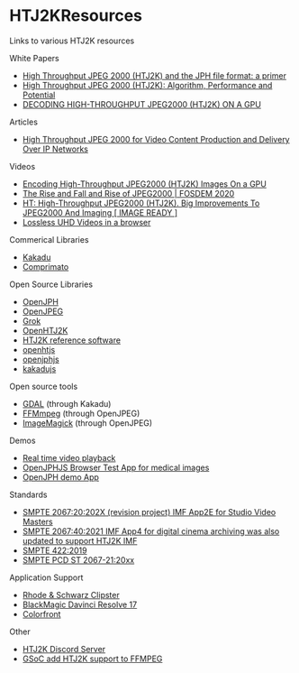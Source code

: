 # HTJ2KResources
Links to various HTJ2K resources

White Papers
* [High Throughput JPEG 2000 (HTJ2K) and the JPH file format: a primer](https://ds.jpeg.org/whitepapers/jpeg-htj2k-whitepaper.pdf)
* [High Throughput JPEG 2000 (HTJ2K): Algorithm, Performance and Potential](https://www.htj2k.com/wp-content/uploads/white-paper.pdf)
* [DECODING HIGH-THROUGHPUT JPEG2000 (HTJ2K) ON A GPU](https://kakadusoftware.com/wp-content/uploads/ICIP2019_GPU.pdf)

Articles
* [High Throughput JPEG 2000 for Video Content Production and Delivery Over IP Networks](https://www.frontiersin.org/articles/10.3389/frsip.2022.885644/full)

Videos
* [Encoding High-Throughput JPEG2000 (HTJ2K) Images On a GPU](https://www.youtube.com/watch?v=iw-1WYzutB4)
* [The Rise and Fall and Rise of JPEG2000 | FOSDEM 2020](https://www.youtube.com/watch?v=UGXeRx0Tic4)
* [HT: High-Throughput JPEG2000 (HTJ2K). Big Improvements To JPEG2000 And Imaging [ IMAGE READY ]](https://www.youtube.com/watch?v=Jvb3mUCyHH0)
* [Lossless UHD Videos in a browser](https://www.w3.org/2021/03/media-production-workshop/talks/pierre-anthony-lemieux-media-production.html)

Commerical Libraries
* [Kakadu](https://kakadusoftware.com)
* [Comprimato](https://comprimato.com)

Open Source Libraries
* [OpenJPH](https://github.com/aous72/OpenJPH)
* [OpenJPEG](https://github.com/uclouvain/openjpeg)
* [Grok](https://github.com/GrokImageCompression/grok)
* [OpenHTJ2K](https://github.com/osamu620/OpenHTJ2K)
* [HTJ2K reference software](https://gitlab.com/wg1/htj2k-rs/)
* [openhtjs](https://github.com/sandflow/openhtjs)
* [openjphjs](https://github.com/chafey/openjphjs)
* [kakadujs](https://github.com/chafey/kakadujs/)

Open source tools
* [GDAL](https://gdal.org/) (through Kakadu)
* [FFMmpeg](https://ffmpeg.org/) (through OpenJPEG)
* [ImageMagick](https://imagemagick.org/) (through OpenJPEG)

Demos
* [Real time video playback](https://demo.noproxy.cloud/)
* [OpenJPHJS Browser Test App for medical images](https://chafey.github.io/openjphjs/test/browser/index.html)
* [OpenJPH demo App](https://openjph.org/javascript/demo.html)

Standards
* [SMPTE 2067:20:202X (revision project) IMF App2E for Studio Video Masters](https://github.com/SMPTE/st2067-21/blob/main/35PM-CD-ST-2067-21-IMFApp2E-Rev-2021-11-26(clean)-PCD.pdf)
* [SMPTE 2067:40:2021 IMF App4 for digital cinema archiving was also updated to support HTJ2K IMF](https://ieeexplore.ieee.org/abstract/document/9576684)
* [SMPTE 422:2019](https://ieeexplore.ieee.org/document/8984770)
* [SMPTE PCD ST 2067-21:20xx](https://raw.githubusercontent.com/SMPTE/st2067-21/main/35PM-CD-ST-2067-21-IMFApp2E-Rev-2021-11-26(clean)-PCD.pdf)

Application Support
* [Rhode & Schwarz Clipster](https://www.rohde-schwarz.com/us/products/broadcast-and-media/media-mastering/rs-clipster_63493-229148.html)
* [BlackMagic Davinci Resolve 17](https://www.blackmagicdesign.com/products/davinciresolve/)
* [Colorfront](https://colorfront.com/)

Other
* [HTJ2K Discord Server](https://discord.gg/U4Zbq7RGDn)
* [GSoC add HTJ2K support to FFMPEG](https://trac.ffmpeg.org/wiki/SponsoringPrograms/GSoC/2022#AddsupportforPart15totheJPEG2000decoder)
